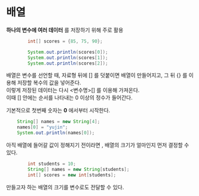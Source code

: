 # 배열

**하나의 변수에 여러 데이터** 를 저장하기 위해 주로 활용

```java
        int[] scores = {85, 75, 90};

        System.out.println(scores[0]);
        System.out.println(scores[1]);
        System.out.println(scores[2]);
```
배열은 변수를 선언할 때, 자료형 뒤에 [] 를 덧붙이면 배열이 만들어지고, 그 뒤 {} 를 이용해 저장할 복수의 값을 넣어준다.  
이렇게 저장된 데이터는 다시 <변수명>[] 를 이용해 가져온다.  
이때 [] 안에는 순서를 나타내는 0 이상의 정수가 들어간다.
  
기본적으로 첫번째 숫자는 **0** 에서부터 시작한다.

```java
    String[] names = new String[4];
    names[0] = "yujin";
    System.out.println(names[0]);
```
아직 배열에 들어갈 값이 정해지기 전이라면 , 배열의 크기가 얼마인지 먼저 결정할 수 있다.

```java
        int students = 10;
        String[] names = new String[students];
        int[] scores = new int[students];

```
만들고자 하는 배열의 크기를 변수로도 전달할 수 있다.